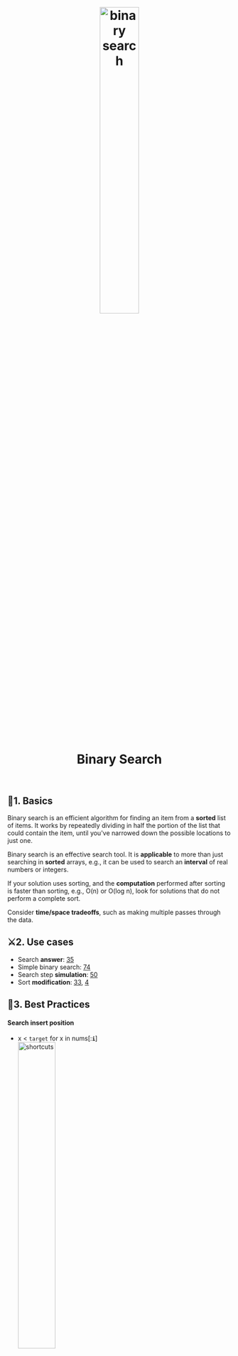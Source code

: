 
<h1 align="center">
<br>
  <img src="https://i.imgur.com/7Wh8Jm3.gif" alt="binary search" width=42%">
  <br><br>
Binary Search
  <br><br>
</h1>


## 📝1. Basics

Binary search is an efficient algorithm for finding an item from a **sorted** list of items. It works by repeatedly dividing in half the portion of the list that could contain the item, until you've narrowed down the possible locations to just one. 

Binary search is an effective search tool. It is **applicable** to more than just searching in **sorted** arrays, e.g., it can be used to search an **interval** of real numbers or integers.

If your solution uses sorting, and the **computation** performed after sorting is faster than sorting, e.g., O(n) or O(log n), look for 
solutions that do not perform a complete sort.

Consider **time/space tradeoffs**, such as making multiple passes through the data.


## ⚔️2. Use cases

* Search **answer**: [35](https://leetcode.com/problems/search-insert-position/) 
* Simple binary search: [74](https://leetcode.com/problems/search-a-2d-matrix/)
* Search step **simulation**: [50](https://leetcode.com/problems/powx-n/)
* Sort **modification**: [33](https://leetcode.com/problems/search-in-rotated-sorted-array/), [4](https://leetcode.com/problems/median-of-two-sorted-arrays/)

## 🤺3. Best Practices

#### Search insert position

* x < `target` for x in nums[:**`i`**]<br><img src="https://i.imgur.com/uIf4WS9.png" alt="shortcuts" width="42%"/>

``` python
def get_insert_pos(nums: List[int], target: int) -> int:
    return bisect.bisect_left(nums, target)
```

#### Get the [middle](https://repl.it/@WillWang42/get-the-middle) 

fast and safe way

``` python
def get_middle(left: int, right: int) -> int:
    return (left + right) >> 1
```

#### Sort 

Sometimes, we need define **sort** before binary search 

e.g. [[4,5], [4,7], [1,2]] -> [[1,2], [4,7], [4,5]]

``` python 
def sort(self, nums: List[List[int]]) -> nums: List[List[int]]:
    f = lambda x, y: x[0] - y[0] if x[0] != y[0] else y[1] - x[1]
    nums.sort(key = functools.cmp_to_key(f))
    return nums
```



## 😈4. More training


1. [33. Search in Rotated Sorted Array](https://leetcode.com/problems/search-in-rotated-sorted-array/) 🌟
1. [35. Search Insert Position](https://leetcode.com/problems/search-insert-position/) 👾
1. [300. Longest Increasing Subsequence](https://leetcode.com/problems/longest-increasing-subsequence/)👻
1. [354. Russian Doll Envelopes](https://leetcode.com/problems/russian-doll-envelopes/)👹
1. [81. Search in Rotated Sorted Array II](https://leetcode.com/problems/search-in-rotated-sorted-array-ii/)

## 💬5. Explanation 

* Given an arbitrary collection of n keys, the only way to determine if a search key is present is by examining each element. This has O(n) time complexity. Fundamentally, binary search is a **natural elimination-based strategy** for searching a **sorted** array. The idea is to eliminate half the keys from consideration by keeping the keys in sorted order. If the search key is not equal to the middle element of the array, one of the two sets of keys to the left and to the right of the middle element can be eliminated from further consideration.

## ⚠️6. FAQs 

**Q: Is there are API that do binary search without building wheels by yourself?**

A: [Python API: bisect](https://repl.it/@WillWang42/8-6-bisect)

**Q: What are the pitfalls in implementing binary search?**

A: Here are some [I can think of](https://stackoverflow.com/questions/504335/what-are-the-pitfalls-in-implementing-binary-search):

* **Off-by-one errors**, when determining the boundary of the next interval
* **Handling of duplicate items**, if you are suppose to return the first equal item in the array but instead returned a subsequent equal item
* **Numerical underflows/overflows** when computing indices, with huge arrays
* **Recursive vs non-recursive implementation**, a design choice you should consider